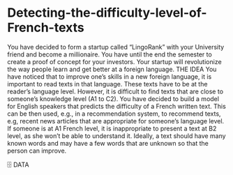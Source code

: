 # Detecting-the-difficulty-level-of-French-texts
You have decided to form a startup called “LingoRank” with your University friend and become a millionaire. You have until the end the semester to create a proof of concept for your investors. Your startup will revolutionize the way people learn and get better at a foreign language.
THE IDEA
You have noticed that to improve one’s skills in a new foreign language, it is important to read texts in that language. These texts have to be at the reader’s language level. However, it is difficult to find texts that are close to someone’s knowledge level (A1 to C2). You have decided to build a model for English speakers that predicts the difficulty of a French written text. This can be then used, e.g., in a recommendation system, to recommend texts, e.g, recent news articles that are appropriate for someone’s language level. If someone is at A1 French level, it is inappropriate to present a text at B2 level, as she won’t be able to understand it. Ideally, a text should have many known words and may have a few words that are unknown so that the person can improve.

🗄 DATA
